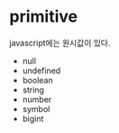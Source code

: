 # primitive

javascript에는 원시값이 있다.&#x20;

* null
* undefined
* boolean
* string
* number
* symbol
* bigint
